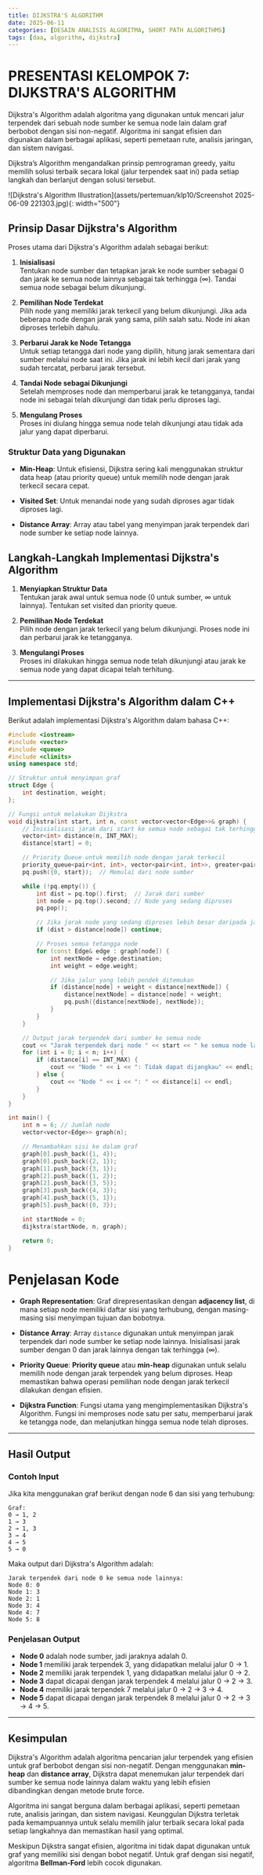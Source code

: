 ```yaml
---
title: DIJKSTRA'S ALGORITHM
date: 2025-06-11
categories: [DESAIN ANALISIS ALGORITMA, SHORT PATH ALGORITHMS]
tags: [daa, algorithm, dijkstra]
---
```


# PRESENTASI KELOMPOK 7: DIJKSTRA'S ALGORITHM

Dijkstra's Algorithm adalah algoritma yang digunakan untuk mencari jalur terpendek dari sebuah node sumber ke semua node lain dalam graf berbobot dengan sisi non-negatif. Algoritma ini sangat efisien dan digunakan dalam berbagai aplikasi, seperti pemetaan rute, analisis jaringan, dan sistem navigasi.

Dijkstra’s Algorithm mengandalkan prinsip pemrograman greedy, yaitu memilih solusi terbaik secara lokal (jalur terpendek saat ini) pada setiap langkah dan berlanjut dengan solusi tersebut.

![Dijkstra's Algorithm Illustration](assets/pertemuan/klp10/Screenshot 2025-06-09 221303.jpg){: width="500"}

## Prinsip Dasar Dijkstra's Algorithm

Proses utama dari Dijkstra's Algorithm adalah sebagai berikut:

1. **Inisialisasi**  
   Tentukan node sumber dan tetapkan jarak ke node sumber sebagai 0 dan jarak ke semua node lainnya sebagai tak terhingga (∞). Tandai semua node sebagai belum dikunjungi.

2. **Pemilihan Node Terdekat**  
   Pilih node yang memiliki jarak terkecil yang belum dikunjungi. Jika ada beberapa node dengan jarak yang sama, pilih salah satu. Node ini akan diproses terlebih dahulu.

3. **Perbarui Jarak ke Node Tetangga**  
   Untuk setiap tetangga dari node yang dipilih, hitung jarak sementara dari sumber melalui node saat ini. Jika jarak ini lebih kecil dari jarak yang sudah tercatat, perbarui jarak tersebut.

4. **Tandai Node sebagai Dikunjungi**  
   Setelah memproses node dan memperbarui jarak ke tetangganya, tandai node ini sebagai telah dikunjungi dan tidak perlu diproses lagi.

5. **Mengulang Proses**  
   Proses ini diulang hingga semua node telah dikunjungi atau tidak ada jalur yang dapat diperbarui.

### Struktur Data yang Digunakan

- **Min-Heap**: Untuk efisiensi, Dijkstra sering kali menggunakan struktur data heap (atau priority queue) untuk memilih node dengan jarak terkecil secara cepat.
  
- **Visited Set**: Untuk menandai node yang sudah diproses agar tidak diproses lagi.

- **Distance Array**: Array atau tabel yang menyimpan jarak terpendek dari node sumber ke setiap node lainnya.

## Langkah-Langkah Implementasi Dijkstra's Algorithm

1. **Menyiapkan Struktur Data**  
   Tentukan jarak awal untuk semua node (0 untuk sumber, ∞ untuk lainnya). Tentukan set visited dan priority queue.

2. **Pemilihan Node Terdekat**  
   Pilih node dengan jarak terkecil yang belum dikunjungi. Proses node ini dan perbarui jarak ke tetangganya.

3. **Mengulangi Proses**  
   Proses ini dilakukan hingga semua node telah dikunjungi atau jarak ke semua node yang dapat dicapai telah terhitung.

---

## Implementasi Dijkstra's Algorithm dalam C++

Berikut adalah implementasi Dijkstra's Algorithm dalam bahasa C++:

```cpp
#include <iostream>
#include <vector>
#include <queue>
#include <climits>
using namespace std;

// Struktur untuk menyimpan graf
struct Edge {
    int destination, weight;
};

// Fungsi untuk melakukan Dijkstra
void dijkstra(int start, int n, const vector<vector<Edge>>& graph) {
    // Inisialisasi jarak dari start ke semua node sebagai tak terhingga
    vector<int> distance(n, INT_MAX);
    distance[start] = 0;

    // Priority Queue untuk memilih node dengan jarak terkecil
    priority_queue<pair<int, int>, vector<pair<int, int>>, greater<pair<int, int>>> pq;
    pq.push({0, start});  // Memulai dari node sumber

    while (!pq.empty()) {
        int dist = pq.top().first;  // Jarak dari sumber
        int node = pq.top().second; // Node yang sedang diproses
        pq.pop();

        // Jika jarak node yang sedang diproses lebih besar daripada jarak yang tercatat, lewati
        if (dist > distance[node]) continue;

        // Proses semua tetangga node
        for (const Edge& edge : graph[node]) {
            int nextNode = edge.destination;
            int weight = edge.weight;

            // Jika jalur yang lebih pendek ditemukan
            if (distance[node] + weight < distance[nextNode]) {
                distance[nextNode] = distance[node] + weight;
                pq.push({distance[nextNode], nextNode});
            }
        }
    }

    // Output jarak terpendek dari sumber ke semua node
    cout << "Jarak terpendek dari node " << start << " ke semua node lainnya:" << endl;
    for (int i = 0; i < n; i++) {
        if (distance[i] == INT_MAX) {
            cout << "Node " << i << ": Tidak dapat dijangkau" << endl;
        } else {
            cout << "Node " << i << ": " << distance[i] << endl;
        }
    }
}

int main() {
    int n = 6; // Jumlah node
    vector<vector<Edge>> graph(n);

    // Menambahkan sisi ke dalam graf
    graph[0].push_back({1, 4});
    graph[0].push_back({2, 1});
    graph[1].push_back({3, 1});
    graph[2].push_back({1, 2});
    graph[2].push_back({3, 5});
    graph[3].push_back({4, 3});
    graph[4].push_back({5, 1});
    graph[5].push_back({0, 3});

    int startNode = 0;
    dijkstra(startNode, n, graph);

    return 0;
}
```

# Penjelasan Kode

- **Graph Representation**: Graf direpresentasikan dengan **adjacency list**, di mana setiap node memiliki daftar sisi yang terhubung, dengan masing-masing sisi menyimpan tujuan dan bobotnya.

- **Distance Array**: Array `distance` digunakan untuk menyimpan jarak terpendek dari node sumber ke setiap node lainnya. Inisialisasi jarak sumber dengan 0 dan jarak lainnya dengan tak terhingga (∞).

- **Priority Queue**: **Priority queue** atau **min-heap** digunakan untuk selalu memilih node dengan jarak terpendek yang belum diproses. Heap memastikan bahwa operasi pemilihan node dengan jarak terkecil dilakukan dengan efisien.

- **Dijkstra Function**: Fungsi utama yang mengimplementasikan Dijkstra's Algorithm. Fungsi ini memproses node satu per satu, memperbarui jarak ke tetangga node, dan melanjutkan hingga semua node telah diproses.

---

## Hasil Output

### Contoh Input

Jika kita menggunakan graf berikut dengan node 6 dan sisi yang terhubung:

```
Graf:
0 → 1, 2
1 → 3
2 → 1, 3
3 → 4
4 → 5
5 → 0
```

Maka output dari Dijkstra's Algorithm adalah:

```
Jarak terpendek dari node 0 ke semua node lainnya:
Node 0: 0
Node 1: 3
Node 2: 1
Node 3: 4
Node 4: 7
Node 5: 8
```


### Penjelasan Output

- **Node 0** adalah node sumber, jadi jaraknya adalah 0.
- **Node 1** memiliki jarak terpendek 3, yang didapatkan melalui jalur 0 → 1.
- **Node 2** memiliki jarak terpendek 1, yang didapatkan melalui jalur 0 → 2.
- **Node 3** dapat dicapai dengan jarak terpendek 4 melalui jalur 0 → 2 → 3.
- **Node 4** memiliki jarak terpendek 7 melalui jalur 0 → 2 → 3 → 4.
- **Node 5** dapat dicapai dengan jarak terpendek 8 melalui jalur 0 → 2 → 3 → 4 → 5.

---

## Kesimpulan

Dijkstra's Algorithm adalah algoritma pencarian jalur terpendek yang efisien untuk graf berbobot dengan sisi non-negatif. Dengan menggunakan **min-heap** dan **distance array**, Dijkstra dapat menemukan jalur terpendek dari sumber ke semua node lainnya dalam waktu yang lebih efisien dibandingkan dengan metode brute force.

Algoritma ini sangat berguna dalam berbagai aplikasi, seperti pemetaan rute, analisis jaringan, dan sistem navigasi. Keunggulan Dijkstra terletak pada kemampuannya untuk selalu memilih jalur terbaik secara lokal pada setiap langkahnya dan memastikan hasil yang optimal.

Meskipun Dijkstra sangat efisien, algoritma ini tidak dapat digunakan untuk graf yang memiliki sisi dengan bobot negatif. Untuk graf dengan sisi negatif, algoritma **Bellman-Ford** lebih cocok digunakan.
